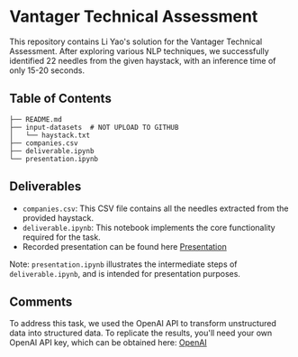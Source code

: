 # Vantager Technical Assessment

This repository contains Li Yao's solution for the Vantager Technical Assessment. After exploring various NLP techniques, we successfully identified 22 needles from the given haystack, with an inference time of only 15-20 seconds. 

## Table of Contents

    ├── README.md
    ├── input-datasets  # NOT UPLOAD TO GITHUB
    │   └── haystack.txt
    ├── companies.csv   
    ├── deliverable.ipynb
    └── presentation.ipynb 

## Deliverables
* `companies.csv`: This CSV file contains all the needles extracted from the provided haystack.
* `deliverable.ipynb`: This notebook implements the core functionality required for the task.
* Recorded presentation can be found here [Presentation](https://youtu.be/i6rSvim2fiA)

Note: `presentation.ipynb` illustrates the intermediate steps of `deliverable.ipynb`, and is intended for presentation purposes.

## Comments
 To address this task, we used the OpenAI API to transform unstructured data into structured data. To replicate the results, you'll need your own OpenAI API key, which can be obtained here: [OpenAI](https://platform.openai.com/settings/profile?tab=api-keys)
